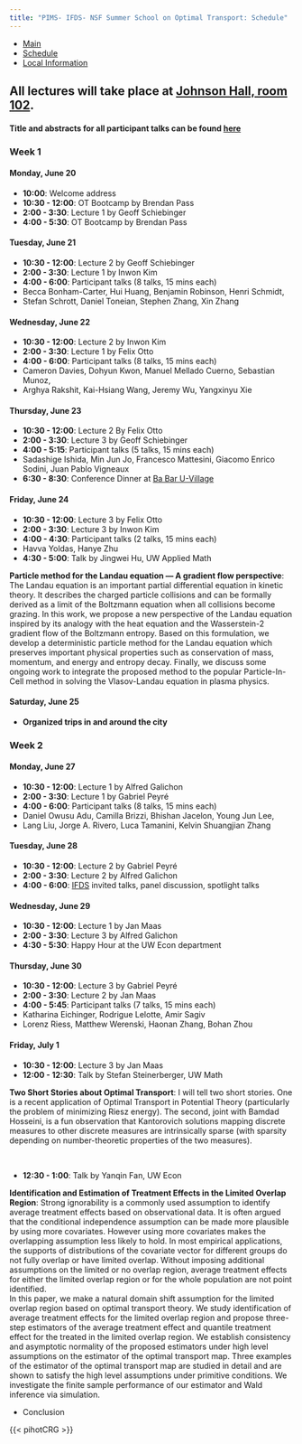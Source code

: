 ```yaml
---
title: "PIMS- IFDS- NSF Summer School on Optimal Transport: Schedule"
---
```


<ul class="nav nav-pills">
  <li class="nav-item">
    <a class="nav-link" aria-current="page" href="../">Main</a>
  </li>
  <li class="nav-item">
    <a class="nav-link active" href="#">Schedule</a>
  </li>
  <li class="nav-item">
    <a class="nav-link" href="../localinfo">Local Information</a>
  </li>
</ul>


## All lectures will take place at [Johnson Hall, room 102](http://uw.edu/maps/?jhn).

#### Title and abstracts for all participant talks can be found [here](participant-abstracts.pdf) 

### Week 1

#### Monday, June 20

  * **10:00**: Welcome address
  * **10:30 - 12:00**: OT Bootcamp by Brendan Pass
  * **2:00 - 3:30**: Lecture 1 by Geoff Schiebinger
  * **4:00 - 5:30**: OT Bootcamp by Brendan Pass

#### Tuesday, June 21
  
  * **10:30 - 12:00**: Lecture 2 by Geoff Schiebinger
  * **2:00 - 3:30**: Lecture 1 by Inwon Kim
  * **4:00 - 6:00**: Participant talks (8 talks, 15 mins each)
  * Becca Bonham-Carter, Hui Huang, Benjamin Robinson, Henri Schmidt, 
  * Stefan Schrott, Daniel Toneian, Stephen Zhang, Xin Zhang


#### Wednesday, June 22

  * **10:30 - 12:00**: Lecture 2 by Inwon Kim
  * **2:00 - 3:30**: Lecture 1 by Felix Otto
  * **4:00 - 6:00**: Participant talks (8 talks, 15 mins each)
  * Cameron Davies, Dohyun Kwon, Manuel Mellado Cuerno, Sebastian Munoz, 
  * Arghya Rakshit, Kai-Hsiang Wang, Jeremy Wu, Yangxinyu Xie     



#### Thursday, June 23

  * **10:30 - 12:00**: Lecture 2 By Felix Otto
  * **2:00 - 3:30**: Lecture 3 by Geoff Schiebinger
  * **4:00 - 5:15**: Participant talks (5 talks, 15 mins each)
  * Sadashige Ishida, Min Jun Jo, Francesco Mattesini, Giacomo Enrico Sodini, Juan Pablo Vigneaux 
  * **6:30 - 8:30**: Conference Dinner at [Ba Bar U-Village](https://goo.gl/maps/eYS1jjcUWxxUu6e26) 

#### Friday, June 24

  * **10:30 - 12:00**: Lecture 3 by Felix Otto
  * **2:00 - 3:30**: Lecture 3 by Inwon Kim
  * **4:00 - 4:30**: Participant talks (2 talks, 15 mins each)
  * Havva Yoldas, Hanye Zhu 
  * **4:30 - 5:00**: Talk by Jingwei Hu, UW Applied Math
  
**Particle method for the Landau equation — A gradient flow perspective**: The Landau equation is an important partial differential equation in kinetic theory. It describes the charged particle collisions and can be    formally derived as a limit of the Boltzmann equation when all collisions become grazing. In this work, we propose a new perspective of the Landau equation inspired by its analogy with the heat equation and the Wasserstein-2 gradient flow of the Boltzmann entropy. Based on this formulation, we develop a deterministic particle method for the Landau equation which preserves important physical properties such as conservation of mass, momentum, and energy and entropy decay. Finally, we discuss some ongoing work to integrate the proposed method to the popular Particle-In-Cell method in solving the Vlasov-Landau equation in plasma physics.


#### Saturday, June 25

  * **Organized trips in and around the city**


### Week 2

#### Monday, June 27
  
  * **10:30 - 12:00**: Lecture 1 by Alfred Galichon
  * **2:00 - 3:30**: Lecture 1 by Gabriel Peyré
  * **4:00 - 6:00**: Participant talks (8 talks, 15 mins each)
  * Daniel Owusu Adu, Camilla Brizzi, Bhishan Jacelon, Young Jun Lee, 
  * Lang Liu, Jorge A. Rivero, Luca Tamanini, Kelvin Shuangjian Zhang 

 
 

#### Tuesday, June 28
  
  * **10:30 - 12:00**: Lecture 2 by Gabriel Peyré
  * **2:00 - 3:30**: Lecture 2 by Alfred Galichon
  * **4:00 - 6:00**: [IFDS](https://ifds.info/) invited talks, panel discussion, spotlight talks

#### Wednesday, June 29
  
  * **10:30 - 12:00**: Lecture 1 by Jan Maas
  * **2:00 - 3:30**: Lecture 3 by Alfred Galichon
  * **4:30 - 5:30**: Happy Hour at the UW Econ department

#### Thursday, June 30
  
  * **10:30 - 12:00**: Lecture 3 by Gabriel Peyré
  * **2:00 - 3:30**: Lecture 2 by Jan Maas
  * **4:00 - 5:45**: Participant talks (7 talks, 15 mins each)
  * Katharina Eichinger, Rodrigue Lelotte, Amir Sagiv 
  * Lorenz Riess, Matthew Werenski, Haonan Zhang, Bohan Zhou 
  


#### Friday, July 1
  
  * **10:30 - 12:00**: Lecture 3 by Jan Maas
  * **12:00 - 12:30**: Talk by Stefan Steinerberger, UW Math

  **Two Short Stories about Optimal Transport**: I will tell two short stories. One is a recent
application of Optimal Transport in Potential Theory
(particularly the problem of minimizing Riesz energy).
The second, joint with Bamdad Hosseini, is a fun
observation that Kantorovich solutions mapping discrete
measures to other discrete measures are intrinsically
sparse (with sparsity depending on number-theoretic
properties of the two measures).
  
  
  <br>
  
  * **12:30 - 1:00**: Talk by Yanqin Fan, UW Econ

  **Identification and Estimation of Treatment Effects in the Limited Overlap Region**:  Strong ignorability is a commonly used assumption to identify average treatment effects based on observational data. It is often argued that the conditional independence assumption can be made more plausible by using more covariates. However using more covariates makes the overlapping assumption less likely to hold. In most empirical applications, the supports of distributions of the covariate vector for different groups do not fully overlap or have limited overlap. Without imposing additional assumptions on the limited or no overlap region, average treatment effects for either the limited overlap region or for the whole population are not point identified.  
In this paper, we make a natural domain shift assumption for the limited overlap region based on optimal transport theory. We study identification of average treatment effects for the limited overlap region and propose three-step estimators of the average treatment effect and quantile treatment effect for the treated in the limited overlap region. We establish consistency and asymptotic normality of the proposed estimators under high level assumptions on the estimator of the optimal transport map. Three examples of the estimator of the optimal transport map are studied in detail and are shown to satisfy the high level assumptions under primitive conditions. We investigate the finite sample performance of our estimator and Wald inference via simulation.
<br>

  * Conclusion

{{< pihotCRG >}}
